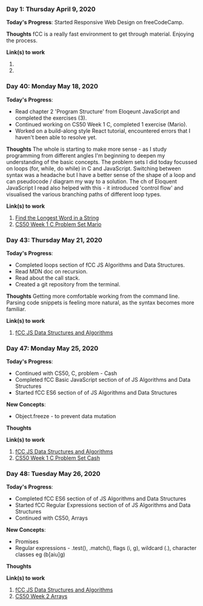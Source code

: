 ### Day 1: Thursday April 9, 2020

**Today's Progress**: Started Responsive Web Design on freeCodeCamp.

**Thoughts** fCC is a really fast environment to get through material. Enjoying the process.

**Link(s) to work**

1. 
2. 

### Day 40: Monday May 18, 2020

**Today's Progress**: 
- Read chapter 2 'Program Structure' from Eloqeunt JavaScript and completed the exercises (3). 
- Continued working on CS50 Week 1 C, completed 1 exercise (Mario). 
- Worked on a build-along style React tutorial, encountered errors that I haven't been able to resolve yet.

**Thoughts** The whole is starting to make more sense - as I study programming from different angles I'm beginning to deepen my understanding of the basic concepts. The problem sets I did today focussed on loops (for, while, do while) in C and JavaScript. Switching between syntax was a headache but I have a better sense of the shape of a loop and can pseudocode / diagram my way to a solution. The ch of Eloquent JavaScript I read also helped with this - it introduced 'control flow' and visualised the various branching paths of different loop types.

**Link(s) to work**

1. [Find the Longest Word in a String](https://eloquentjavascript.net/02_program_structure.html)
2. [CS50 Week 1 C Problem Set Mario](https://cs50.harvard.edu/x/2020/psets/1/mario/less/)

### Day 43: Thursday May 21, 2020

**Today's Progress**: 
- Completed loops section of fCC JS Algorithms and Data Structures. 
- Read MDN doc on recursion. 
- Read about the call stack. 
- Created a git repository from the terminal.

**Thoughts** Getting more comfortable working from the command line. Parsing code snippets is feeling more natural, as the syntax becomes more familiar.  

**Link(s) to work**

1. [fCC JS Data Structures and Algorithms](https://www.freecodecamp.org/learn)

### Day 47: Monday May 25, 2020

**Today's Progress**: 
- Continued with CS50, C, problem - Cash 
- Completed fCC Basic JavaScript section of of JS Algorithms and Data Structures
- Started fCC ES6 section of of JS Algorithms and Data Structures

**New Concepts**: 
- Object.freeze - to prevent data mutation


**Thoughts** 

**Link(s) to work**

1. [fCC JS Data Structures and Algorithms](https://www.freecodecamp.org/learn)
2. [CS50 Week 1 C Problem Set Cash](https://cs50.harvard.edu/x/2020/psets/1/cash/)

### Day 48: Tuesday May 26, 2020

**Today's Progress**: 
- Completed fCC ES6 section of of JS Algorithms and Data Structures
- Started fCC Regular Expressions section of of JS Algorithms and Data Structures
- Continued with CS50, Arrays



**New Concepts**: 
- Promises
- Regular expressions - .test(), .match(), flags (i, g), wildcard (.), character classes eg (b[aiu]g)

**Thoughts** 

**Link(s) to work**

1. [fCC JS Data Structures and Algorithms](https://www.freecodecamp.org/learn)
2. [CS50 Week 2 Arrays](https://cs50.harvard.edu/x/2020/weeks/2)

